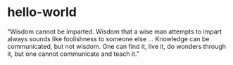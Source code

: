 # hello-world

“Wisdom cannot be imparted. Wisdom that a wise man attempts to impart always sounds like foolishness to someone else ... Knowledge can be communicated, but not wisdom. One can find it, live it, do wonders through it, but one cannot communicate and teach it.” 
